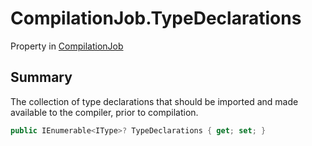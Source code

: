# CompilationJob.TypeDeclarations

Property in [CompilationJob](/docs/api/csharp/yarn.compiler.compilationjob.md)

## Summary


The collection of type declarations that should be imported and made
available to the compiler, prior to compilation.


```csharp
public IEnumerable<IType>? TypeDeclarations { get; set; }
```


